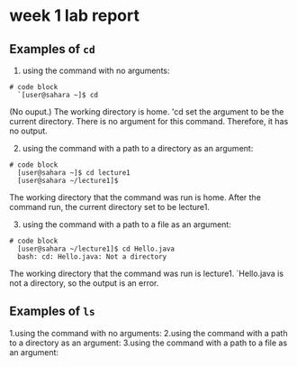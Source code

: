 # week 1 lab report
## Examples of `cd`
1. using the command with no arguments:
```
# code block
  `[user@sahara ~]$ cd

```
(No ouput.) The working directory is home. 'cd set the argument to be the current directory. There is no argument for this command. Therefore, it has no output. 

2. using the command with a path to a directory as an argument: 
```
# code block
  [user@sahara ~]$ cd lecture1
  [user@sahara ~/lecture1]$
```
  The working directory that the command was run is home. After the command run, the current directory set to be lecture1.

3. using the command with a path to a file as an argument: 
```
# code block
  [user@sahara ~/lecture1]$ cd Hello.java
  bash: cd: Hello.java: Not a directory
```
The working directory that the command was run is lecture1. `Hello.java is not a directory, so the output is an error.

## Examples of `ls`
1.using the command with no arguments: 
2.using the command with a path to a directory as an argument: 
3.using the command with a path to a file as an argument: 
